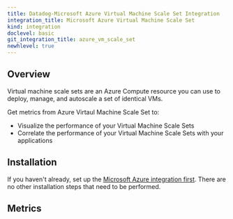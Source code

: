 ```yaml
---
title: Datadog-Microsoft Azure Virtual Machine Scale Set Integration
integration_title: Microsoft Azure Virtual Machine Scale Set
kind: integration
doclevel: basic
git_integration_title: azure_vm_scale_set
newhlevel: true
---
```


## Overview
Virtual machine scale sets are an Azure Compute resource you can use to deploy, manage, and autoscale a set of identical VMs.

Get metrics from Azure Virtaul Machine Scale Set to:

* Visualize the performance of your Virtual Machine Scale Sets
* Correlate the performance of your Virtual Machine Scale Sets with your applications

## Installation

If you haven't already, set up the [Microsoft Azure integration first](/integrations/azure). There are no other installation steps that need to be performed.

## Metrics


